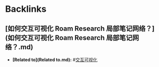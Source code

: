 
# Backlinks
## [如何交互可视化 Roam Research 局部笔记网络？](如何交互可视化 Roam Research 局部笔记网络？.md)
- **[Related to](Related to.md):** #[交互可视化](交互可视化.md)


